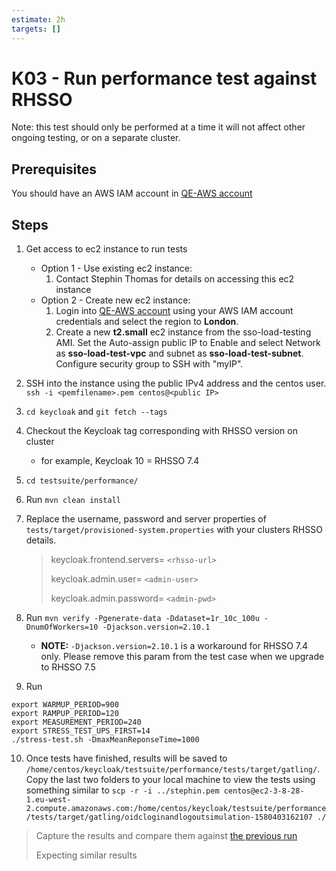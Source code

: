 ```yaml
---
estimate: 2h
targets: []
---
```


# K03 - Run performance test against RHSSO

Note: this test should only be performed at a time it will not affect other ongoing testing, or on a separate cluster.

## Prerequisites

You should have an AWS IAM account in [QE-AWS account](https://068334777414.signin.aws.amazon.com/console)

## Steps

1. Get access to ec2 instance to run tests
   - Option 1 - Use existing ec2 instance:
     1. Contact Stephin Thomas for details on accessing this ec2 instance
   - Option 2 - Create new ec2 instance:
     1. Login into [QE-AWS account](https://068334777414.signin.aws.amazon.com/console) using your AWS IAM account credentials and select the region to **London**.
     2. Create a new **t2.small** ec2 instance from the sso-load-testing AMI. Set the Auto-assign public IP to Enable and select Network as **sso-load-test-vpc** and subnet as **sso-load-test-subnet**. Configure security group to SSH with "myIP".
2. SSH into the instance using the public IPv4 address and the centos user. `ssh -i <pemfilename>.pem centos@<public IP>`
3. `cd keycloak` and `git fetch --tags`
4. Checkout the Keycloak tag corresponding with RHSSO version on cluster
   - for example, Keycloak 10 = RHSSO 7.4
5. `cd testsuite/performance/`
6. Run `mvn clean install`
7. Replace the username, password and server properties of `tests/target/provisioned-system.properties` with your clusters RHSSO details.

   > keycloak.frontend.servers= `<rhsso-url>`
   >
   > keycloak.admin.user= `<admin-user>`
   >
   > keycloak.admin.password= `<admin-pwd>`

8. Run `mvn verify -Pgenerate-data -Ddataset=1r_10c_100u -DnumOfWorkers=10 -Djackson.version=2.10.1`
   - **NOTE:** `-Djackson.version=2.10.1` is a workaround for RHSSO 7.4 only. Please remove this param from the test case when we upgrade to RHSSO 7.5
9. Run

```
export WARMUP_PERIOD=900
export RAMPUP_PERIOD=120
export MEASUREMENT_PERIOD=240
export STRESS_TEST_UPS_FIRST=14
./stress-test.sh -DmaxMeanReponseTime=1000
```

10. Once tests have finished, results will be saved to `/home/centos/keycloak/testsuite/performance/tests/target/gatling/`. Copy the last two folders to your local machine to view the tests using something similar to `scp -r -i ../stephin.pem centos@ec2-3-8-28-1.eu-west-2.compute.amazonaws.com:/home/centos/keycloak/testsuite/performance/tests/target/gatling/oidcloginandlogoutsimulation-1580403162107 ./`

> Capture the results and compare them against [the previous run](https://docs.google.com/spreadsheets/d/1VGL87kaSKaz7ndjj1tNlRQiYDf2zn-lT1uHeOCPII3M/edit#gid=1845969669)
>
> Expecting similar results
